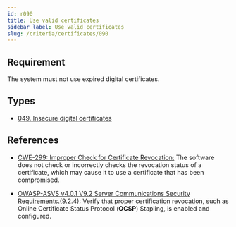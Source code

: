 ```yaml
---
id: r090
title: Use valid certificates
sidebar_label: Use valid certificates
slug: /criteria/certificates/090
---
```


## Requirement

The system must not use expired digital certificates.

## Types

- [049. Insecure digital certificates](https://fluidattacks.com/products/rules/findings/049/)

## References

- [CWE-299: Improper Check for Certificate Revocation:](https://cwe.mitre.org/data/definitions/299.html)
The software does not check or incorrectly checks the revocation status of a
certificate,
which may cause it to use a certificate that has been compromised.

- [OWASP-ASVS v4.0.1 V9.2 Server Communications Security Requirements.(9.2.4):](https://owasp.org/www-project-application-security-verification-standard/)
Verify that proper certification revocation, such as Online Certificate Status
Protocol (**OCSP**) Stapling, is enabled and configured.
